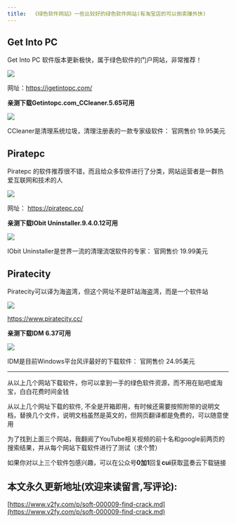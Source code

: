```yaml
---
title:  《绿色软件网站》一些比较好的绿色软件网站(有淘宝店的可以倒卖赚外快)
---
```


## Get Into PC

Get Into PC 软件版本更新极快，属于绿色软件的门户网站，非常推荐！ 

![](https://www.v2fy.com/asset/soft-000009-find-crack/001.png)


网址：https://igetintopc.com/  

**亲测下载Getintopc.com_CCleaner.5.65可用**

![](https://www.v2fy.com/asset/soft-000009-find-crack/0011.png)

CCleaner是清理系统垃圾，清理注册表的一款专家级软件： 官网售价 19.95美元

##  Piratepc

Piratepc 的软件推荐很不错，而且给众多软件进行了分类，网站运营者是一群热爱互联网和技术的人

![](https://www.v2fy.com/asset/soft-000009-find-crack/002.png)

网址： https://piratepc.co/ 



**亲测下载IObit Uninstaller.9.4.0.12可用**


![](https://www.v2fy.com/asset/soft-000009-find-crack/0022.png)

IObit Uninstaller是世界一流的清理流氓软件的专家： 官网售价 19.99美元




## Piratecity

Piratecity可以译为海盗湾，但这个网址不是BT站海盗湾，而是一个软件站

![](https://www.v2fy.com/asset/soft-000009-find-crack/003.png)


https://www.piratecity.cc/




**亲测下载IDM 6.37可用**



![](https://www.v2fy.com/asset/soft-000009-find-crack/0033.png)


IDM是目前Windows平台风评最好的下载软件： 官网售价 24.95美元

---

从以上几个网站下载软件，你可以拿到一手的绿色软件资源，而不用在贴吧或淘宝，白白花费时间金钱

从以上几个网址下载的软件, 不全是开箱即用，有时候还需要按照附带的说明文档，替换几个文件，说明文档虽然是英文的，但网页翻译都是免费的，可以随意使用

为了找到上面三个网站，我翻阅了YouTube相关视频的前十名和google前两页的搜索结果，并从每个网站下载软件进行了测试（求个赞）

如果你对以上三个软件包感兴趣，可以在公众号**0加1**回复**cui**获取蓝奏云下载链接


## 本文永久更新地址(欢迎来读留言,写评论):

[https://www.v2fy.com/p/soft-000009-find-crack.md](https://www.v2fy.com/p/soft-000009-find-crack.md)
